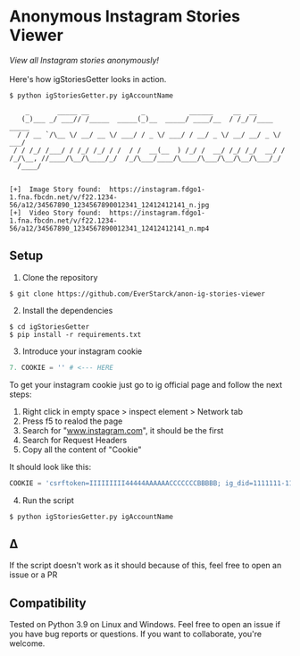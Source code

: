 # Anonymous Instagram Stories Viewer

_View all Instagram stories anonymously!_
<br />
<br />
Here's how igStoriesGetter looks in action.


```
$ python igStoriesGetter.py igAccountName

    _       _____ __             _           ______     __  __
   (_)___ _/ ___// /_____  _____(_)__  _____/ ____/__  / /_/ /____  _____
  / / __ `/\__ \/ __/ __ \/ ___/ / _ \/ ___/ / __/ _ \/ __/ __/ _ \/ ___/
 / / /_/ /___/ / /_/ /_/ / /  / /  __(__  ) /_/ /  __/ /_/ /_/  __/ /
/_/\__, //____/\__/\____/_/  /_/\___/____/\____/\___/\__/\__/\___/_/
  /____/


[+]  Image Story found:  https://instagram.fdgo1-1.fna.fbcdn.net/v/f22.1234-56/a12/34567890_1234567890012341_12412412141_n.jpg
[+]  Video Story found:  https://instagram.fdgo1-1.fna.fbcdn.net/v/f22.1234-56/a12/34567890_1234567890012341_12412412141_n.mp4
```

## Setup

1. Clone the repository

```
$ git clone https://github.com/EverStarck/anon-ig-stories-viewer
```

2. Install the dependencies

```
$ cd igStoriesGetter
$ pip install -r requirements.txt
```

3. Introduce your instagram cookie

```python
7. COOKIE = '' # <--- HERE
```

To get your instagram cookie just go to ig official page and follow the next steps: <br/>

1. Right click in empty space > inspect element > Network tab
2. Press f5 to realod the page
3. Search for "www.instagram.com", it should be the first
4. Search for Request Headers
5. Copy all the content of "Cookie"

It should look like this:

```py
COOKIE = 'csrftoken=IIIIIIIII44444AAAAAACCCCCCCBBBBB; ig_did=1111111-1111-1111-1111-111111111111; ig_nrcb=1; mid=B_BBBBBBBBBBBBB-BBBBBBBBBBBB; fbm_11111111111111=base_domain=.instagram.com; datr=AAAAAAAAAAAAAAAAAAAAAAAAAAA; ds_user_id=11111111111; csrftoken=AAAAAAAAAAAAAAAAAAAAAAAAAAAAAA; sessionid=111111111111111111111111; shbid="11111\1111111111111\11111111111:111111111111111111111111111111111111111111111111111111111111111"; shbts="111111111\1111111111\111111111111:11111111111111111111111111111111111111111111111111111111111111"; rur="AAA\111111111111\11111111111:1111111111111111111111111111111111111111111111111111"' # <--- HERE
```

4. Run the script

```
$ python igStoriesGetter.py igAccountName
```


## Δ


If the script doesn't work as it should because of this, feel free to open an issue or a PR

## Compatibility

Tested on Python 3.9 on Linux and Windows. Feel free to open an issue if you have bug reports or questions. If you want to collaborate, you're welcome.
